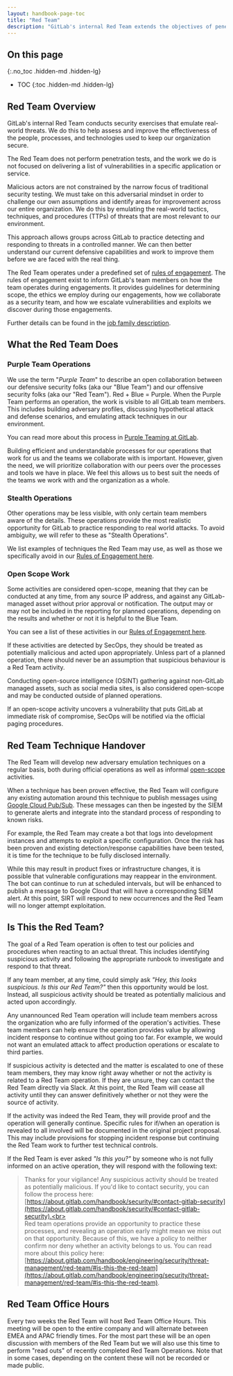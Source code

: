 ```yaml
---
layout: handbook-page-toc
title: "Red Team"
description: "GitLab's internal Red Team extends the objectives of penetration testing by examining the security posture of the organization and their ability to implement effective cyber defenses."
---
```


## On this page
{:.no_toc .hidden-md .hidden-lg}

- TOC
{:toc .hidden-md .hidden-lg}

## Red Team Overview

GitLab's internal Red Team conducts security exercises that emulate real-world threats. We do this to help assess and improve the effectiveness of the people, processes, and technologies used to keep our organization secure.

The Red Team does not perform penetration tests, and the work we do is not focused on delivering a list of vulnerabilities in a specific application or service.

Malicious actors are not constrained by the narrow focus of traditional security testing. We must take on this adversarial mindset in order to challenge our own assumptions and identify areas for improvement across our entire organization. We do this by emulating the real-world tactics, techniques, and procedures (TTPs) of threats that are most relevant to our environment.

This approach allows groups across GitLab to practice detecting and responding to threats in a controlled manner. We can then better understand our current defensive capabilities and work to improve them before we are faced with the real thing.

The Red Team operates under a predefined set of [rules of engagement](./red-team-roe.html). The rules of engagement exist to inform GitLab's team members on how the team operates during engagements. It provides guidelines for determining scope, the ethics we employ during our engagements, how we collaborate as a security team, and how we escalate vulnerabilities and exploits we discover during those engagements.

Further details can be found in the [job family description](/job-families/engineering/security-engineer/#red-team).

## What the Red Team Does

### Purple Team Operations

We use the term "*Purple Team*" to describe an open collaboration between our defensive security folks (aka our "Blue Team") and our offensive security folks (aka our "Red Team"). Red + Blue = Purple. When the Purple Team performs an operation, the work is visible to all GitLab team members. This includes building adversary profiles, discussing hypothetical attack and defense scenarios, and emulating attack techniques in our environment.

You can read more about this process in [Purple Teaming at GitLab](purple-teaming/).

Building efficient and understandable processes for our operations that work for us and the teams we collaborate with is important.  However, given the need, we will prioritize collaboration with our peers over the processes and tools we have in place.  We feel this allows us to best suit the needs of the teams we work with and the organization as a whole.

### Stealth Operations

Other operations may be less visible, with only certain team members aware of the details. These operations provide the most realistic opportunity for GitLab to practice responding to real world attacks. To avoid ambiguity, we will refer to these as "Stealth Operations".

We list examples of techniques the Red Team may use, as well as those we specifically avoid in our [Rules of Engagement here](./red-team-roe.html#stealth-operation-techniques).

### Open Scope Work

Some activities are considered open-scope, meaning that they can be conducted at any time, from any source IP address, and against any GitLab-managed asset without prior approval or notification. The output may or may not be included in the reporting for planned operations, depending on the results and whether or not it is helpful to the Blue Team.

You can see a list of these activities in our [Rules of Engagement here](./red-team-roe.html#open-scope-techniques).

If these activities are detected by SecOps, they should be treated as potentially malicious and acted upon appropriately. Unless part of a planned operation, there should never be an assumption that suspicious behaviour is a Red Team activity.

Conducting open-source intelligence (OSINT) gathering against non-GitLab managed assets, such as social media sites, is also considered open-scope and may be conducted outside of planned operations.

If an open-scope activity uncovers a vulnerability that puts GitLab at immediate risk of compromise, SecOps will be notified via the official paging procedures.

## Red Team Technique Handover

The Red Team will develop new adversary emulation techniques on a regular basis, both during official operations as well as informal [open-scope](#open-scope-work) activities.

When a technique has been proven effective, the Red Team will configure any existing automation around this technique to publish messages using [Google Cloud Pub/Sub](https://cloud.google.com/pubsub). These messages can then be ingested by the SIEM to generate alerts and integrate into the standard process of responding to known risks.

For example, the Red Team may create a bot that logs into development instances and attempts to exploit a specific configuration. Once the risk has been proven and existing detection/response capabilities have been tested, it is time for the technique to be fully disclosed internally.

While this may result in product fixes or infrastructure changes, it is possible that vulnerable configurations may reappear in the environment. The bot can continue to run at scheduled intervals, but will be enhanced to publish a message to Google Cloud that will have a corresponding SIEM alert. At this point, SIRT will respond to new occurrences and the Red Team will no longer attempt exploitation.

## Is This the Red Team?

The goal of a Red Team operation is often to test our policies and procedures when reacting to an actual threat. This includes identifying suspicious activity and following the appropriate runbook to investigate and respond to that threat.

If any team member, at any time, could simply ask *"Hey, this looks suspicious. Is this our Red Team?"* then this opportunity would be lost. Instead, all suspicious activity should be treated as potentially malicious and acted upon accordingly.

Any unannounced Red Team operation will include team members across the organization who are fully informed of the operation's activities. These team members can help ensure the operation provides value by allowing incident response to continue without going too far. For example, we would not want an emulated attack to affect production operations or escalate to third parties.

If suspicious activity is detected and the matter is escalated to one of these team members, they may know right away whether or not the activity is related to a Red Team operation. If they are unsure, they can contact the Red Team directly via Slack. At this point, the Red Team will cease all activity until they can answer definitively whether or not they were the source of activity.

If the activity was indeed the Red Team, they will provide proof and the operation will generally continue. Specific rules for if/when an operation is revealed to all involved will be documented in the original project proposal. This may include provisions for stopping incident response but continuing the Red Team work to further test technical controls.

If the Red Team is ever asked *"Is this you?"* by someone who is not fully informed on an active operation, they will respond with the following text:

> Thanks for your vigilance! Any suspicious activity should be treated as potentially malicious. If you'd like to contact security, you can follow the process here: [https://about.gitlab.com/handbook/security/#contact-gitlab-security](https://about.gitlab.com/handbook/security/#contact-gitlab-security).<br><br>Red team operations provide an opportunity to practice these processes, and revealing an operation early might mean we miss out on that opportunity. Because of this, we have a policy to neither confirm nor deny whether an activity belongs to us. You can read more about this policy here: [https://about.gitlab.com/handbook/engineering/security/threat-management/red-team/#is-this-the-red-team](https://about.gitlab.com/handbook/engineering/security/threat-management/red-team/#is-this-the-red-team).

## Red Team Office Hours

Every two weeks the Red Team will host Red Team Office Hours. This meeting will be open to the entire company and will alternate between EMEA and APAC friendly times. For the most part these will be an open discussion with members of the Red Team but we will also use this time to perform "read outs" of recently completed Red Team Operations. Note that in some cases, depending on the content these will not be recorded or made public.
